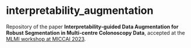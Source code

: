 # interpretability_augmentation

Repository of the paper **Interpretability-guided Data Augmentation for Robust Segmentation in Multi-centre Colonoscopy Data**, accepted at the [MLMI workshop at MICCAI 2023](https://sites.google.com/view/mlmi2023).
